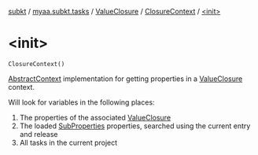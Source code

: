 [subkt](../../../index.md) / [myaa.subkt.tasks](../../index.md) / [ValueClosure](../index.md) / [ClosureContext](index.md) / [&lt;init&gt;](./-init-.md)

# &lt;init&gt;

`ClosureContext()`

[AbstractContext](https://velocity.apache.org/engine/2.2/apidocs/org/apache/velocity/context/AbstractContext.html) implementation for getting properties in a [ValueClosure](../index.md) context.

Will look for variables in the following places:

1. The properties of the associated [ValueClosure](../index.md)
2. The loaded [SubProperties](../../-sub-properties/index.md) properties, searched using the current entry and release
3. All tasks in the current project
